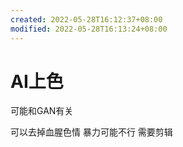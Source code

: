 ```yaml
---
created: 2022-05-28T16:12:37+08:00
modified: 2022-05-28T16:13:24+08:00
---
```


# AI上色

可能和GAN有关

可以去掉血腥色情 暴力可能不行 需要剪辑
